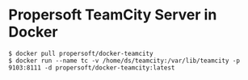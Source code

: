 Propersoft TeamCity Server in Docker
====================================

```
$ docker pull propersoft/docker-teamcity
$ docker run --name tc -v /home/ds/teamcity:/var/lib/teamcity -p 9103:8111 -d propersoft/docker-teamcity:latest
```
